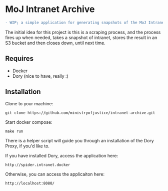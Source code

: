 # MoJ Intranet Archive

```diff
- WIP; a simple application for generating snapshots of the MoJ Intranet 
```

The initial idea for this project is this is a scraping process, and the process fires up when needed, takes a snapshot of intranet, stores the result in an S3 bucket and then closes down, until next time.

## Requires

- Docker
- Dory (nice to have, really :)

## Installation

Clone to your machine:

```
git clone https://github.com/ministryofjustice/intranet-archive.git
```

Start docker compose:

```
make run
```
There is a helper script will guide you through an installation of the Dory Proxy, if you'd like to. 

If you have installed Dory, access the application here:

```
http://spider.intranet.docker
```

Otherwise, you can access the applicaiton here:

```
http://localhost:8080/
```

